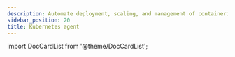 ```yaml
---
description: Automate deployment, scaling, and management of containerized Kubernetes applications with the Dagster+ agent.
sidebar_position: 20
title: Kubernetes agent
---
```

import DocCardList from '@theme/DocCardList';

<DocCardList />
